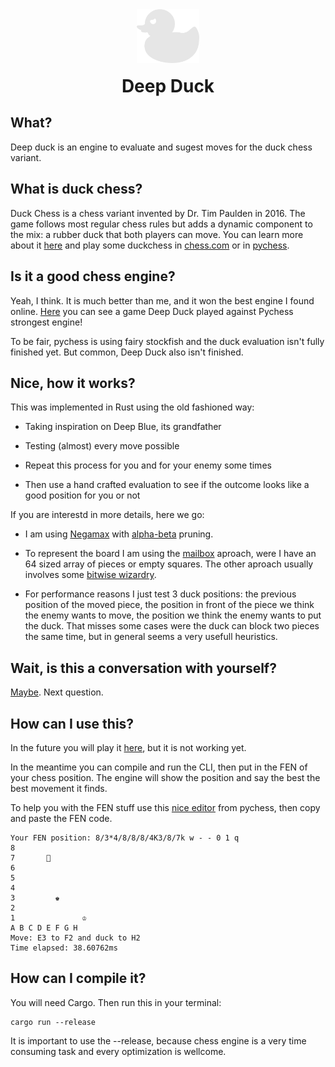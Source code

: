 <div align="center">
  <img width="100" src="img/logo_white.png" alt="ExpiraBot Logo" align="center">
</div>
<h1 align="center" style="margin-top: 20px;"> Deep Duck </h1>


## What?
Deep duck is an engine to evaluate and sugest moves for the duck chess variant.

## What is duck chess?
Duck Chess is a chess variant invented by Dr. Tim Paulden in 2016. The game follows most regular chess rules but adds a dynamic component to the mix: a rubber duck that both players can move.
You can learn more about it [here](https://www.chess.com/terms/duck-chess) and play some duckchess in [chess.com](https://www.chess.com/variants/duck-chess) or in [pychess](https://www.pychess.org/).

## Is it a good chess engine?
Yeah, I think. It is much better than me, and it won the best engine I found online. [Here](https://www.pychess.org/4fKk39R2?ply=72) you can see a game Deep Duck played against Pychess strongest engine!

To be fair, pychess is using fairy stockfish and the duck evaluation isn't fully finished yet. But common, Deep Duck also isn't finished.

## Nice, how it works? 
This was implemented in Rust using the old fashioned way: 

- Taking inspiration on Deep Blue, its grandfather

- Testing (almost) every move possible

- Repeat this process for you and for your enemy some times

- Then use a hand crafted evaluation to see if the outcome looks like a good position for you or not

If you are interestd in more details, here we go:

- I am using [Negamax](https://www.chessprogramming.org/Negamax) with [alpha-beta](https://www.chessprogramming.org/Alpha-Beta) pruning.

- To represent the board I am using the [mailbox](https://www.chessprogramming.org/Mailbox) aproach, were I have an 64 sized array of pieces or empty squares. The other aproach usually involves some [bitwise wizardry](https://www.chessprogramming.org/Bitboards).

- For performance reasons I just test 3 duck positions: the previous position of the moved piece, the position in front of the piece we think the enemy wants to move, the position we think the enemy wants to put the duck. That misses some cases were the duck can block two pieces the same time, but in general seems a very usefull heuristics.

## Wait, is this a conversation with yourself?
[Maybe](https://pt.wikipedia.org/wiki/Esquizofrenia). Next question.

## How can I use this?
In the future you will play it [here](https://andrefpf.github.io/duckmate/), but it is not working yet.

In the meantime you can compile and run the CLI, then put in the FEN of your chess position. The engine will show the position and say the best the best movement it finds.

To help you with the FEN stuff use this [nice editor](https://www.pychess.org/editor/duck) from pychess, then copy and paste the FEN code.

    Your FEN position: 8/3*4/8/8/8/4K3/8/7k w - - 0 1 q
    8                 
    7       🐤         
    6                 
    5                 
    4                 
    3         ♚       
    2                 
    1               ♔ 
    A B C D E F G H
    Move: E3 to F2 and duck to H2
    Time elapsed: 38.60762ms

## How can I compile it?
You will need Cargo. Then run this in your terminal: 

    cargo run --release

It is important to use the --release, because chess engine is a very time consuming task and every optimization is wellcome.
